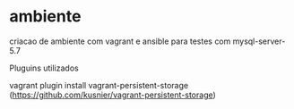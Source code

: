 # ambiente
criacao de ambiente com vagrant e ansible para testes com mysql-server-5.7

Pluguins utilizados

vagrant plugin install vagrant-persistent-storage (https://github.com/kusnier/vagrant-persistent-storage)
